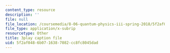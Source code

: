 ```yaml
---
content_type: resource
description: ''
file: null
file_location: /coursemedia/8-06-quantum-physics-iii-spring-2018/5f2af0486b0716387082cc8fc8045dad_fFSii5VxO4I.srt
file_type: application/x-subrip
resourcetype: Other
title: 3play caption file
uid: 5f2af048-6b07-1638-7082-cc8fc8045dad
---
```

